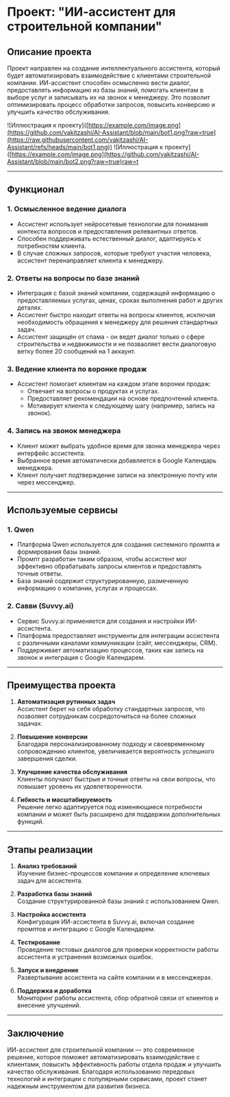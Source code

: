 # Проект: "ИИ-ассистент для строительной компании"

## Описание проекта
Проект направлен на создание интеллектуального ассистента, который будет автоматизировать взаимодействие с клиентами строительной компании. ИИ-ассистент способен осмысленно вести диалог, предоставлять информацию из базы знаний, помогать клиентам в выборе услуг и записывать их на звонок к менеджеру. Это позволит оптимизировать процесс обработки запросов, повысить конверсию и улучшить качество обслуживания.

![Иллюстрация к проекту]([https://example.com/image.png](https://github.com/vakitzashi/AI-Assistant/blob/main/bot1.png?raw=true](https://raw.githubusercontent.com/vakitzashi/AI-Assistant/refs/heads/main/bot1.png))
![Иллюстрация к проекту]([https://example.com/image.png](https://github.com/vakitzashi/AI-Assistant/blob/main/bot2.png?raw=true)raw=t

---

## Функционал

### 1. **Осмысленное ведение диалога**
   - Ассистент использует нейросетевые технологии для понимания контекста вопросов и предоставления релевантных ответов.
   - Способен поддерживать естественный диалог, адаптируясь к потребностям клиента.
   - В случае сложных запросов, которые требуют участия человека, ассистент перенаправляет клиента к менеджеру.

### 2. **Ответы на вопросы по базе знаний**
   - Интеграция с базой знаний компании, содержащей информацию о предоставляемых услугах, ценах, сроках выполнения работ и других деталях.
   - Ассистент быстро находит ответы на вопросы клиентов, исключая необходимость обращения к менеджеру для решения стандартных задач.
   - Ассистент защищён от спама - он ведет диалог только о сфере строительства и недвижимости и не позваоляет вести диалоговую ветку более 20 сообщений на 1 аккаунт.

### 3. **Ведение клиента по воронке продаж**
   - Ассистент помогает клиентам на каждом этапе воронки продаж:
     - Отвечает на вопросы о продуктах и услугах.
     - Предоставляет рекомендации на основе предпочтений клиента.
     - Мотивирует клиента к следующему шагу (например, запись на звонок).

### 4. **Запись на звонок менеджера**
   - Клиент может выбрать удобное время для звонка менеджера через интерфейс ассистента.
   - Выбранное время автоматически добавляется в Google Календарь менеджера.
   - Клиент получает подтверждение записи на электронную почту или через мессенджер.

---

## Используемые сервисы

### 1. **Qwen**
   - Платформа Qwen используется для создания системного промпта и формирования базы знаний.
   - Промпт разработан таким образом, чтобы ассистент мог эффективно обрабатывать запросы клиентов и предоставлять точные ответы.
   - База знаний содержит структурированную, размеченную информацию о компании, услугах и процессах.

### 2. **Савви (Suvvy.ai)**
   - Сервис Suvvy.ai применяется для создания и настройки ИИ-ассистента.
   - Платформа предоставляет инструменты для интеграции ассистента с различными каналами коммуникации (сайт, мессенджеры, CRM).
   - Поддерживает автоматизацию процессов, таких как запись на звонок и интеграция с Google Календарем.

---

## Преимущества проекта

1. **Автоматизация рутинных задач**  
   Ассистент берет на себя обработку стандартных запросов, что позволяет сотрудникам сосредоточиться на более сложных задачах.

2. **Повышение конверсии**  
   Благодаря персонализированному подходу и своевременному сопровождению клиентов, увеличивается вероятность успешного завершения сделки.

3. **Улучшение качества обслуживания**  
   Клиенты получают быстрые и точные ответы на свои вопросы, что повышает уровень их удовлетворенности.

4. **Гибкость и масштабируемость**  
   Решение легко адаптируется под изменяющиеся потребности компании и может быть расширено для поддержки дополнительных функций.

---

## Этапы реализации

1. **Анализ требований**  
   Изучение бизнес-процессов компании и определение ключевых задач для ассистента.

2. **Разработка базы знаний**  
   Создание структурированной базы знаний с использованием Qwen.

3. **Настройка ассистента**  
   Конфигурация ИИ-ассистента в Suvvy.ai, включая создание промптов и интеграцию с Google Календарем.

4. **Тестирование**  
   Проведение тестовых диалогов для проверки корректности работы ассистента и устранения возможных ошибок.

5. **Запуск и внедрение**  
   Развертывание ассистента на сайте компании и в мессенджерах.

6. **Поддержка и доработка**  
   Мониторинг работы ассистента, сбор обратной связи от клиентов и внесение улучшений.

---

## Заключение
ИИ-ассистент для строительной компании — это современное решение, которое поможет автоматизировать взаимодействие с клиентами, повысить эффективность работы отдела продаж и улучшить качество обслуживания. Благодаря использованию передовых технологий и интеграции с популярными сервисами, проект станет надежным инструментом для развития бизнеса.

